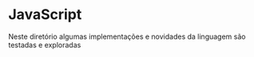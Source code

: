 # JavaScript

Neste diretório algumas implementações e novidades da linguagem são testadas e exploradas
